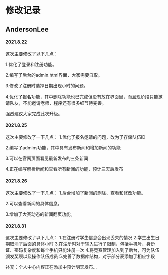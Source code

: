 # 修改记录

## AndersonLee

#### 2021.8.22

这次主要修改了以下几点：

1.优化了登录和注册功能。

2.编写了后台的admin.html界面，大家需要自取。

3.修改了注册时选择日期出现小时的问题。

4.优化了报名功能，其中删除功能也已完成但没有放在界面里，而且现阶段只能邀请队友，不能邀请老师，程序还有很多细节待完善。

强烈建议大家完成此次升级。

####  2021.8.25
这次主要修改了一下几点：
1.优化了报名邀请的问题，改为了存储队伍ID

2.编写了admins功能，其中具有发布新闻和增加新闻的功能

3.可以在官网页面看见最新发布的三条新闻

4.正在编写解析新闻和查看所有新闻的功能，预计三天后发布

#### 2021.8.26
这次主要修改了一下几点：
1.后台增加了新闻的删除、查看和修改功能。

2.可以查看新闻的具体信息。

3.增加了大赛动态的新闻翻页功能。

#### 2021.8.31
这次主要修改了以下几点：
1.在注册时学生信息会出现丢失的情况
2.学生出生日期取消了后面的具体小时
3.在注册时对于输入进行了限制，包括手机号、身份证、密码复杂度和每个手机只能注册一次
4.将竞赛管理加入到了后台，可为队伍颁发奖项以及操作队伍成员
5.完善了数据库结构，对于部分表添加了相应字段

补充：个人中心内容正在添加中预计明天发布...
